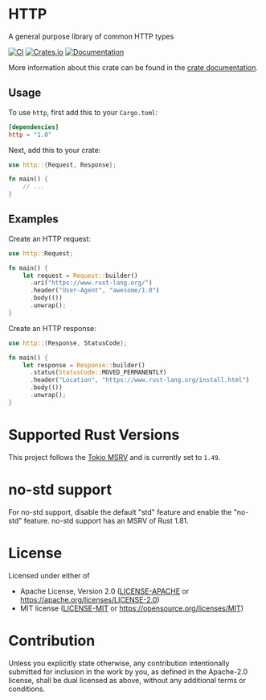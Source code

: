 # HTTP

A general purpose library of common HTTP types

[![CI](https://github.com/hyperium/http/workflows/CI/badge.svg)](https://github.com/hyperium/http/actions?query=workflow%3ACI)
[![Crates.io](https://img.shields.io/crates/v/http.svg)](https://crates.io/crates/http)
[![Documentation](https://docs.rs/http/badge.svg)][dox]

More information about this crate can be found in the [crate
documentation][dox].

[dox]: https://docs.rs/http

## Usage

To use `http`, first add this to your `Cargo.toml`:

```toml
[dependencies]
http = "1.0"
```

Next, add this to your crate:

```rust
use http::{Request, Response};

fn main() {
    // ...
}
```

## Examples

Create an HTTP request:

```rust
use http::Request;

fn main() {
    let request = Request::builder()
      .uri("https://www.rust-lang.org/")
      .header("User-Agent", "awesome/1.0")
      .body(())
      .unwrap();
}
```

Create an HTTP response:

```rust
use http::{Response, StatusCode};

fn main() {
    let response = Response::builder()
      .status(StatusCode::MOVED_PERMANENTLY)
      .header("Location", "https://www.rust-lang.org/install.html")
      .body(())
      .unwrap();
}
```

# Supported Rust Versions

This project follows the [Tokio MSRV][msrv] and is currently set to `1.49`.

[msrv]: https://github.com/tokio-rs/tokio/#supported-rust-versions

# no-std support

For no-std support, disable the default "std" feature and enable the "no-std"
feature. no-std support has an MSRV of Rust 1.81.

# License

Licensed under either of

- Apache License, Version 2.0 ([LICENSE-APACHE](LICENSE-APACHE) or https://apache.org/licenses/LICENSE-2.0)
- MIT license ([LICENSE-MIT](LICENSE-MIT) or https://opensource.org/licenses/MIT)

# Contribution

Unless you explicitly state otherwise, any contribution intentionally submitted
for inclusion in the work by you, as defined in the Apache-2.0 license, shall be
dual licensed as above, without any additional terms or conditions.
